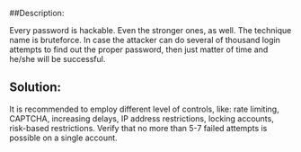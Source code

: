 ##Description:

Every password is hackable. Even the stronger ones, as well. The technique name is bruteforce. In case the attacker can do several of thousand login attempts to find out the proper password, then just matter of time and he/she will be successful.

## Solution:

It is recommended to employ different level of controls, like: rate limiting, CAPTCHA, increasing delays, IP address restrictions, locking accounts, risk-based restrictions. Verify that no more than 5-7 failed attempts is possible on a single account.
